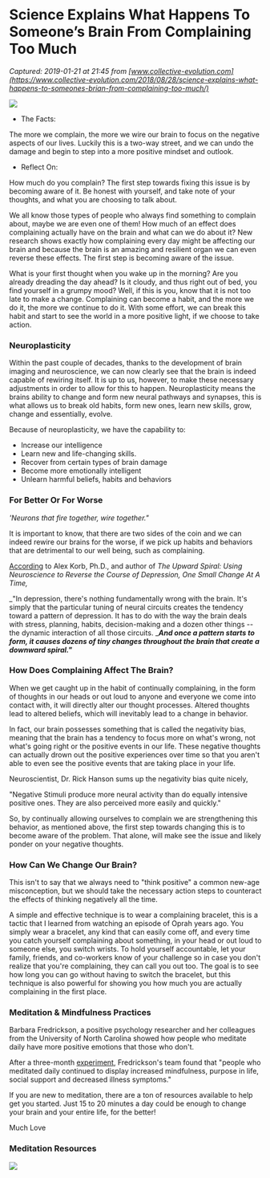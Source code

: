 # Science Explains What Happens To Someone’s Brain From Complaining Too Much

_Captured: 2019-01-21 at 21:45 from [www.collective-evolution.com](https://www.collective-evolution.com/2018/08/28/science-explains-what-happens-to-someones-brian-from-complaining-too-much/)_

![](https://cdn2.collective-evolution.com/assets/uploads/2018/08/BRAIN.jpg)

  * The Facts:

The more we complain, the more we wire our brain to focus on the negative aspects of our lives. Luckily this is a two-way street, and we can undo the damage and begin to step into a more positive mindset and outlook.

  * Reflect On:

How much do you complain? The first step towards fixing this issue is by becoming aware of it. Be honest with yourself, and take note of your thoughts, and what you are choosing to talk about.

We all know those types of people who always find something to complain about, maybe we are even one of them! How much of an effect does complaining actually have on the brain and what can we do about it? New research shows exactly how complaining every day might be affecting our brain and because the brain is an amazing and resilient organ we can even reverse these effects. The first step is becoming aware of the issue.

What is your first thought when you wake up in the morning? Are you already dreading the day ahead? Is it cloudy, and thus right out of bed, you find yourself in a grumpy mood? Well, if this is you, know that it is not too late to make a change. Complaining can become a habit, and the more we do it, the more we continue to do it. With some effort, we can break this habit and start to see the world in a more positive light, if we choose to take action.

### Neuroplasticity

Within the past couple of decades, thanks to the development of brain imaging and neuroscience, we can now clearly see that the brain is indeed capable of rewiring itself. It is up to us, however, to make these necessary adjustments in order to allow for this to happen. Neuroplasticity means the brains ability to change and form new neural pathways and synapses, this is what allows us to break old habits, form new ones, learn new skills, grow, change and essentially, evolve.

Because of neuroplasticity, we have the capability to:

  * Increase our intelligence
  * Learn new and life-changing skills.
  * Recover from certain types of brain damage
  * Become more emotionally intelligent
  * Unlearn harmful beliefs, habits and behaviors

### For Better Or For Worse

_'Neurons that fire together, wire together."_

It is important to know, that there are two sides of the coin and we can indeed rewire our brains for the worse, if we pick up habits and behaviors that are detrimental to our well being, such as complaining.

[According](https://books.google.ca/books?id=K8qnBgAAQBAJ&pg=PT17&lpg=PT17&dq=In+depression,+there%E2%80%99s+nothing+fundamentally+wrong+with+the+brain.+It%E2%80%99s+simply+that+the+particular+tuning+of+neural+circuits+creates+the+tendency+toward+a+pattern+of+depression.+It+has+to+do+with+the+way+the+brain+deals+with+stress,+planning,+habits,+decision-making+and+a+dozen+other+things+%E2%80%94+the+dynamic+interaction+of+all+those+circuits.+And+once+a+pattern+starts+to+form,+it+causes+dozens+of+tiny+changes+throughout+the+brain+that+create+a+downward+spiral&source=bl&ots=2RhWI1HjrR&sig=5RwGbGhxF8UcfbwxSFM40kYU6No&hl=en&sa=X&ved=2ahUKEwjs-bK39Y_dAhWI54MKHZBlBxsQ6AEwAXoECAkQAQ#v=onepage&q=In%20depression%2C%20there%E2%80%99s%20nothing%20fundamentally%20wrong%20with%20the%20brain.%20It%E2%80%99s%20simply%20that%20the%20particular%20tuning%20of%20neural%20circuits%20creates%20the%20tendency%20toward%20a%20pattern%20of%20depression.%20It%20has%20to%20do%20with%20the%20way%20the%20brain%20deals%20with%20stress%2C%20planning%2C%20habits%2C%20decision-making%20and%20a%20dozen%20other%20things%20%E2%80%94%20the%20dynamic%20interaction%20of%20all%20those%20circuits.%20And%20once%20a%20pattern%20starts%20to%20form%2C%20it%20causes%20dozens%20of%20tiny%20changes%20throughout%20the%20brain%20that%20create%20a%20downward%20spiral&f=false) to Alex Korb, Ph.D., and author of _The Upward Spiral: Using Neuroscience to Reverse the Course of Depression, One Small Change At A Time,_

_"In depression, there's nothing fundamentally wrong with the brain. It's simply that the particular tuning of neural circuits creates the tendency toward a pattern of depression. It has to do with the way the brain deals with stress, planning, habits, decision-making and a dozen other things -- the dynamic interaction of all those circuits. _**_And once a pattern starts to form, it causes dozens of tiny changes throughout the brain that create a downward spiral."_**

### How Does Complaining Affect The Brain?

When we get caught up in the habit of continually complaining, in the form of thoughts in our heads or out loud to anyone and everyone we come into contact with, it will directly alter our thought processes. Altered thoughts lead to altered beliefs, which will inevitably lead to a change in behavior.

In fact, our brain possesses something that is called the negativity bias, meaning that the brain has a tendency to focus more on what's wrong, not what's going right or the positive events in our life. These negative thoughts can actually drown out the positive experiences over time so that you aren't able to even see the positive events that are taking place in your life.

Neuroscientist, Dr. Rick Hanson sums up the negativity bias quite nicely,

"Negative Stimuli produce more neural activity than do equally intensive positive ones. They are also perceived more easily and quickly."

So, by continually allowing ourselves to complain we are strengthening this behavior, as mentioned above, the first step towards changing this is to become aware of the problem. That alone, will make see the issue and likely ponder on your negative thoughts.

### How Can We Change Our Brain?

This isn't to say that we always need to "think positive" a common new-age misconception, but we should take the necessary action steps to counteract the effects of thinking negatively all the time.

A simple and effective technique is to wear a complaining bracelet, this is a tactic that I learned from watching an episode of Oprah years ago. You simply wear a bracelet, any kind that can easily come off, and every time you catch yourself complaining about something, in your head or out loud to someone else, you switch wrists. To hold yourself accountable, let your family, friends, and co-workers know of your challenge so in case you don't realize that you're complaining, they can call you out too. The goal is to see how long you can go without having to switch the bracelet, but this technique is also powerful for showing you how much you are actually complaining in the first place.

### Meditation & Mindfulness Practices

Barbara Fredrickson, a positive psychology researcher and her colleagues from the University of North Carolina showed how people who meditate daily have more positive emotions that those who don't.

After a three-month [experiment](https://www.ncbi.nlm.nih.gov/pmc/articles/PMC3156028/), Fredrickson's team found that "people who meditated daily continued to display increased mindfulness, purpose in life, social support and decreased illness symptoms."

If you are new to meditation, there are a ton of resources available to help get you started. Just 15 to 20 minutes a day could be enough to change your brain and your entire life, for the better!

Much Love

### Meditation Resources

![](https://cdn2.collective-evolution.com/assets/uploads/2019/01/lu-ecl-le-2019-2.jpg)
